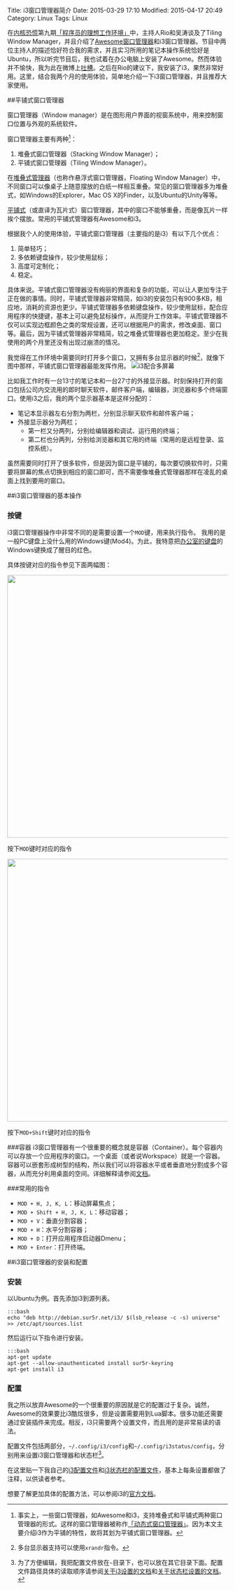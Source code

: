 Title: i3窗口管理器简介
Date: 2015-03-29 17:10
Modified: 2015-04-17 20:49
Category: Linux
Tags: Linux

在[内核恐慌](http://kernelpanic.fm)第九期[「程序员的理想工作环境」](http://ipn.li/kernelpanic/9/)中，主持人Rio和吴涛谈及了Tiling Window Manager，并且介绍了[Awesome窗口管理器](http://awesome.naquadah.org/)和i3窗口管理器。节目中两位主持人的描述恰好符合我的需求，并且实习所用的笔记本操作系统恰好是Ubuntu，所以听完节目后，我也试着在办公电脑上安装了Awesome。然而体验并不愉快，我为此在微博上[吐槽](http://www.weibo.com/2622511625/C1N9FgPr5)。之后在Rio的建议下，我安装了i3，果然非常好用。这里，结合我两个月的使用体验，简单地介绍一下i3窗口管理器，并且推荐大家使用。

##平铺式窗口管理器

窗口管理器（Window manager）是在图形用户界面的视窗系统中，用来控制窗口位置与外观的系统软件。

窗口管理器主要有两种[^type]：

1. 堆叠式窗口管理器（Stacking Window Manager）；
1. 平铺式窗口管理器（Tiling Window Manager）。

在[堆叠式管理器](http://en.wikipedia.org/wiki/Stacking_window_manager)（也称作悬浮式窗口管理器，Floating Window Manager）中，不同窗口可以像桌子上随意摆放的白纸一样相互重叠。常见的窗口管理器多为堆叠式，如Windows的Explorer，Mac OS X的Finder，以及Ubuntu的Unity等等。

[平铺式](http://en.wikipedia.org/wiki/Tiling_window_manager)（或直译为瓦片式）窗口管理器，其中的窗口不能够重叠，而是像瓦片一样挨个摆放。常用的平铺式管理器有Awesome和i3。

根据我个人的使用体验，平铺式窗口管理器（主要指的是i3）有以下几个优点：

1. 简单轻巧；
2. 多依赖键盘操作，较少使用鼠标；
3. 高度可定制化；
4. 稳定。

具体来说。平铺式窗口管理器没有绚丽的界面和复杂的功能，可以让人更加专注于正在做的事情。同时，平铺式管理器非常精简，如i3的安装包只有900多KB，相应地，消耗的资源也更少。平铺式管理器多依赖键盘操作，较少使用鼠标，配合应用程序的快捷键，基本上可以避免鼠标操作，从而提升工作效率。平铺式管理器不仅可以实现边框颜色之类的常规设置，还可以根据用户的需求，修改桌面、窗口等。最后，因为平铺式管理器非常精简，较之堆叠式管理器也更加稳定。至少在我使用的两个月里还没有出现过崩溃的情况。

我觉得在工作环境中需要同时打开多个窗口，又拥有多台显示器的时候[^monitor]，就像下图中那样，平铺式窗口管理器最能发挥作用。
![i3配合多屏幕](http://awesome.naquadah.org/images/6mon.small.png)

比如我工作时有一台13寸的笔记本和一台27寸的外接显示器。时刻保持打开的窗口包括公司内交流用的即时聊天软件，邮件客户端，编辑器，浏览器和多个终端窗口。使用i3之后，我的两个显示器基本是这样分配的：

* 笔记本显示器左右分割为两栏，分别显示聊天软件和邮件客户端；
* 外接显示器分为两栏；
  * 第一栏又分两列，分别给编辑器和调试、运行用的终端；
  * 第二栏也分两列，分别给浏览器和其它用的终端（常用的是远程登录、监控系统）。

虽然需要同时打开了很多软件，但是因为窗口是平铺的，每次要切换软件时，只需要将屏幕的焦点切换到相应的窗口即可，而不需要像堆叠式管理器那样在凌乱的桌面上找到要用的窗口。

##i3窗口管理器的基本操作
### 按键
i3窗口管理器操作中非常不同的是需要设置一个`MOD`键，用来执行指令。
我用的是一般PC键盘上没什么用的Windows键(Mod4)。为此，我特意把[办公室的键盘](http://instagram.com/p/0N9WKCBDZt/)的Windows键换成了醒目的红色。

具体按键对应的指令参见下面两幅图：

<img src="http://i3wm.org/docs/keyboard-layer1.png" width="600"/>

按下`MOD`键时对应的指令

<img src="http://i3wm.org/docs/keyboard-layer2.png" width="600"/>

按下`MOD+Shift`键时对应的指令

###容器
i3窗口管理器有一个很重要的概念就是容器（Container）。每个容器内可以存放一个应用程序的窗口。一个桌面（或者说Workspace）就是一个容器。容器可以嵌套形成树型的结构，所以我们可以将容器水平或者垂直地分割成多个容器，从而充分利用桌面的空间。详细解释请参阅[文档](http://i3wm.org/docs/userguide.html#_tree)。

###常用的指令
* `MOD + H, J, K, L`：移动屏幕焦点；
* `MOD + Shift + H, J, K, L`：移动容器；
* `MOD + V`：垂直分割容器；
* `MOD + H`：水平分割容器；
* `MOD + D`：打开应用程序启动器Dmenu；
* `MOD + Enter`：打开终端。

##i3窗口管理器的安装和配置
### 安装
以Ubuntu为例。首先添加i3到源列表。

	:::bash
	echo "deb http://debian.sur5r.net/i3/ $(lsb_release -c -s) universe" >> /etc/apt/sources.list

然后运行以下指令进行安装。

	:::bash
	apt-get update
	apt-get --allow-unauthenticated install sur5r-keyring
	apt-get install i3

### 配置
我之所以放弃Awesome的一个很重要的原因就是它的配置过于复杂。诚然，Awesome的效果要比i3酷炫很多，但是设置需要用到Lua脚本。很多功能还需要通过安装插件来完成。相反，i3只需要两个设置文件，而且用的是非常易读的语法。

配置文件包括两部分，`~/.config/i3/config`和`~/.config/i3status/config`，分别用来设置i3窗口管理器和状态栏[^config]。

在这里贴一下我自己的[i3配置文件](https://github.com/yumminhuang/dotfiles/blob/master/files/i3_config)和[i3状态栏的配置文件](https://github.com/yumminhuang/dotfiles/blob/master/files/i3status_config)，基本上每条设置都做了注释，以供读者参考。

想要了解更加具体的配置方法，可以参阅i3的[官方文档](http://i3wm.org/docs/)。

[^type]: 事实上，一些窗口管理器，如Awesome和i3，支持堆叠式和平铺式两种窗口管理器的形式。这样的窗口管理器被称作[「动态式窗口管理器」](http://en.wikipedia.org/wiki/Dynamic_window_manager)。因为本文主要介绍i3作为平铺的特性，故将其划为平铺式窗口管理器。

[^monitor]: 多台显示器支持可以使用`xrandr`指令。

[^config]: 为了方便编辑，我把配置文件放在`~`目录下，也可以放在其它目录下面。配置文件路径具体的读取顺序请参阅[关于i3设置的文档](http://i3wm.org/docs/userguide.html#configuring)和[关于状态栏设置的文档](http://i3wm.org/i3status/manpage.html#_options)。